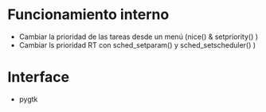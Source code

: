 # Funcionamiento interno #

  * Cambiar la prioridad de las tareas desde un menú (nice() & setpriority() )
  * Cambiar ls prioridad RT con sched\_setparam() y sched\_setscheduler() )

# Interface #

  * pygtk